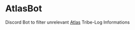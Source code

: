 # AtlasBot
Discord Bot to filter unrelevant [Atlas](https://twitter.com/sailtheatlas?lang=de) Tribe-Log Informations 
